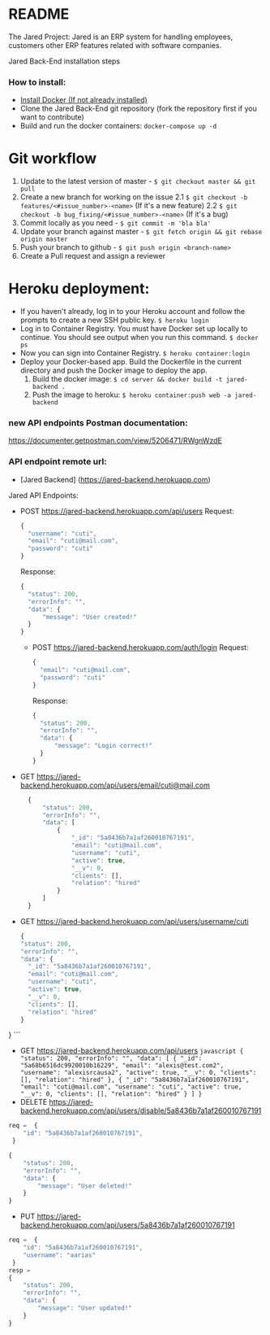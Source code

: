 # README #
The Jared Project:
Jared is an ERP system for handling employees, customers other ERP features related with software companies.

Jared Back-End installation steps

### How to install: ###
* [Install Docker (If not already installed)](https://www.docker.com/get-started)
* Clone the Jared Back-End git repository (fork the repository first if you want to contribute)
* Build and run the docker containers: 
  `docker-compose up -d`

# Git workflow #
1. Update to the latest version of master - `$ git checkout master && git pull`
2. Create a new branch for working on the issue
  2.1 `$ git checkout -b features/<#issue_number>-<name>` (If it's a new feature)
  2.2 `$ git checkout -b bug_fixing/<#issue_number>-<name>` (If it's a bug)
3. Commit locally as you need - `$ git commit -m 'bla bla'`
4. Update your branch against master - `$ git fetch origin && git rebase origin master`
5. Push your branch to github - `$ git push origin <branch-name>`
6. Create a Pull request and assign a reviewer

# Heroku deployment:
* If you haven't already, log in to your Heroku account and follow the prompts to create a new SSH public key.
  `$ heroku login`
* Log in to Container Registry. You must have Docker set up locally to continue. You should see output when you run this command.
  `$ docker ps`
* Now you can sign into Container Registry.
  `$ heroku container:login`
* Deploy your Docker-based app. Build the Dockerfile in the current directory and push the Docker image to deploy the app.
   1. Build the docker image: `$ cd server && docker build -t jared-backend .`
   2. Push the image to heroku: `$ heroku container:push web -a jared-backend`


### new API endpoints Postman documentation:

https://documenter.getpostman.com/view/5206471/RWgnWzdE

### API endpoint remote url:

- [Jared Backend] (https://jared-backend.herokuapp.com)

Jared API Endpoints:
* POST https://jared-backend.herokuapp.com/api/users
  Request:
  ```javascript
  {
    "username": "cuti",
    "email": "cuti@mail.com",
    "password": "cuti"
  }
  ```
  Response:
  ```javascript
  {
    "status": 200,
    "errorInfo": "",
    "data": {
        "message": "User created!"
    }
  }
  ```
  * POST https://jared-backend.herokuapp.com/auth/login
    Request:
    ```javascript
    {
      "email": "cuti@mail.com",
      "password": "cuti"
    }
    ```
    Response:
    ```javascript
    {
      "status": 200,
      "errorInfo": "",
      "data": {
          "message": "Login correct!"
      }
    }
    ```
* GET https://jared-backend.herokuapp.com/api/users/email/cuti@mail.com
  ```javascript
    {
        "status": 200,
        "errorInfo": "",
        "data": [
            {
                "_id": "5a8436b7a1af260010767191",
                "email": "cuti@mail.com",
                "username": "cuti",
                "active": true,
                "__v": 0,
                "clients": [],
                "relation": "hired"
            }
        ]
    }
  ```
* GET https://jared-backend.herokuapp.com/api/users/username/cuti
    ```javascript
    {
  "status": 200,
  "errorInfo": "",
  "data": {
      "_id": "5a8436b7a1af260010767191",
      "email": "cuti@mail.com",
      "username": "cuti",
      "active": true,
      "__v": 0,
      "clients": [],
      "relation": "hired"
  }
}
    ```
* GET https://jared-backend.herokuapp.com/api/users
        ```javascript
        {
    "status": 200,
    "errorInfo": "",
    "data": [
        {
            "_id": "5a68b6516dc9920010b16229",
            "email": "alexis@test.com2",
            "username": "alexisrcausa2",
            "active": true,
            "__v": 0,
            "clients": [],
            "relation": "hired"
        },
        {
            "_id": "5a8436b7a1af260010767191",
            "email": "cuti@mail.com",
            "username": "cuti",
            "active": true,
            "__v": 0,
            "clients": [],
            "relation": "hired"
        }
    ]
}
        ```
* DELETE https://jared-backend.herokuapp.com/api/users/disable/5a8436b7a1af260010767191
```javascript
req =  {
	"id": "5a8436b7a1af260010767191",
 }

{
    "status": 200,
    "errorInfo": "",
    "data": {
        "message": "User deleted!"
    }
}
```
* PUT https://jared-backend.herokuapp.com/api/users/5a8436b7a1af260010767191
```javascript
req =  {
	"id": "5a8436b7a1af260010767191",
    "username": "aarias"
 }
resp =
{
    "status": 200,
    "errorInfo": "",
    "data": {
        "message": "User updated!"
    }
}
```
